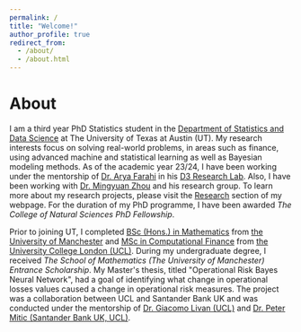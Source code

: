 ```yaml
---
permalink: /
title: "Welcome!"
author_profile: true
redirect_from: 
  - /about/
  - /about.html
---
```


About
====
I am a third year PhD Statistics student in the [Department of Statistics and Data Science](https://stat.utexas.edu/directory/nevena-gligic) at The University of Texas at Austin (UT).
My research interests focus on solving real-world problems, in areas such as finance, using advanced machine and statistical learning as well as Bayesian modeling methods.
As of the academic year 23/24, I have been working under the mentorship of [Dr. Arya Farahi](https://afarahi.github.io/Our-Team.html) in his [D3 Research Lab](https://afarahi.github.io).
Also, I have been working with [Dr. Mingyuan Zhou](https://mingyuanzhou.github.io) and his research group.
To learn more about my research projects, please visit the [Research](https://nevenagligic.github.io/research/) section of my webpage.
For the duration of my PhD programme, I have been awarded *The College of Natural Sciences PhD Fellowship*.

Prior to joining UT, I completed [BSc (Hons.) in Mathematics](https://www.maths.manchester.ac.uk) from [the University of Manchester](https://www.manchester.ac.uk) and [MSc in Computational Finance](https://www.ucl.ac.uk/computer-science/) from [the University College London (UCL)](https://www.ucl.ac.uk). During my undergraduate degree, I received *The School of Mathematics (The University of Manchester) Entrance Scholarship*. My Master's thesis, titled "Operational Risk Bayes Neural Network", had a goal of identifying what change in operational losses values caused a change in operational risk measures. The project was a collaboration between UCL and Santander Bank UK and was conducted under the mentorship of [Dr. Giacomo Livan (UCL)](https://sites.google.com/site/giacomolivan) and [Dr. Peter Mitic (Santander Bank UK, UCL)](https://profiles.ucl.ac.uk/60055-peter-mitic).

